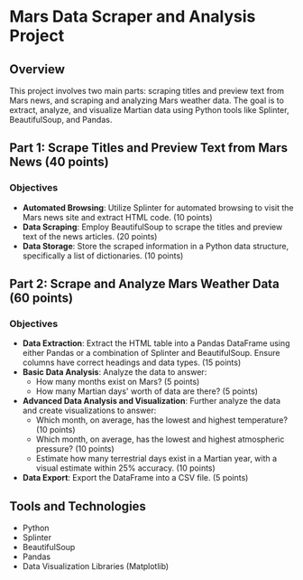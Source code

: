 # Mars Data Scraper and Analysis Project

## Overview
This project involves two main parts: scraping titles and preview text from Mars news, and scraping and analyzing Mars weather data. The goal is to extract, analyze, and visualize Martian data using Python tools like Splinter, BeautifulSoup, and Pandas.

## Part 1: Scrape Titles and Preview Text from Mars News (40 points)

### Objectives
- **Automated Browsing**: Utilize Splinter for automated browsing to visit the Mars news site and extract HTML code. (10 points)
- **Data Scraping**: Employ BeautifulSoup to scrape the titles and preview text of the news articles. (20 points)
- **Data Storage**: Store the scraped information in a Python data structure, specifically a list of dictionaries. (10 points)

## Part 2: Scrape and Analyze Mars Weather Data (60 points)

### Objectives
- **Data Extraction**: Extract the HTML table into a Pandas DataFrame using either Pandas or a combination of Splinter and BeautifulSoup. Ensure columns have correct headings and data types. (15 points)
- **Basic Data Analysis**: Analyze the data to answer:
  - How many months exist on Mars? (5 points)
  - How many Martian days' worth of data are there? (5 points)
- **Advanced Data Analysis and Visualization**: Further analyze the data and create visualizations to answer:
  - Which month, on average, has the lowest and highest temperature? (10 points)
  - Which month, on average, has the lowest and highest atmospheric pressure? (10 points)
  - Estimate how many terrestrial days exist in a Martian year, with a visual estimate within 25% accuracy. (10 points)
- **Data Export**: Export the DataFrame into a CSV file. (5 points)

## Tools and Technologies
- Python
- Splinter
- BeautifulSoup
- Pandas
- Data Visualization Libraries (Matplotlib)
